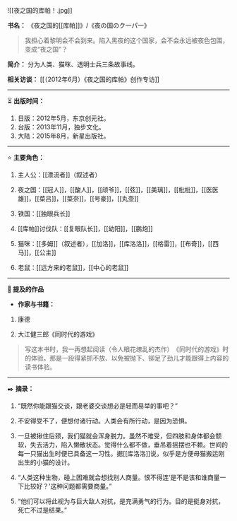 
![[夜之国的库帕！.jpg]]

**书名：** 《夜之国的[[库帕]]》/《夜の国のク一パ一》

> 我担心着黎明会不会到来。陷入黑夜的这个国家，会不会永远被夜色包围，变成“夜之国”？

**简介：** 分为人类、猫咪、透明士兵三条故事线。

**相关访谈：** [[（2012年6月）《夜之国的库帕》创作专访]]

---

⏳ **出版时间：** 

1. 日版：2012年5月，东京创元社。
2. 台版：2013年11月，独步文化。
3. 大陆：2015年8月，新星出版社。

---

⭐ **主要角色：**

1. 主人公：[[漂流者]]（叙述者） 

2. 夜之国：[[冠人]]，[[酸人]]，[[顽爷]]，[[弦]]，[[美璃]]，[[枇枇]]，[[医医雄]]，[[菜吕]]，[[菜奈]]，[[号豪]]，[[丸壶]]

3. 铁国：[[独眼兵长]] 

4. [[库帕]]讨伐队：[[复眼队长]]，[[幼阳]]，[[鹏炮]] 

5. 猫咪：[[多姆]]（叙述者），[[加洛]]，[[库洛洛]]，[[格雷]]，[[布奇]]，[[西马]]，[[公主]] 

6. 老鼠：[[远方来的老鼠]]，[[中心的老鼠]] 
---

**📜 提及的作品**

- **作家与书籍：** 

1. 康德

2. 大江健三郎《同时代的游戏》

> 写这本书时，我一再想起阅读（令人眼花缭乱的杰作）​《同时代的游戏》时的体验。那是一段得紧抓不放、以免被抛下、铆足了劲儿才能跟得上内容的读书体验。

---

✒️ **摘录：** 

1. “既然你能跟猫交谈，跟老婆交谈想必是轻而易举的事吧？”

2. 不安得受不了，便想付诸行动。人类会有所行动，是因为恐惧。

3. 一旦被揪住后颈，我们猫就会浑身脱力。虽然不难受，但四肢和身体都会颓软，失去活力，陷入懒散状态。觉得什么都不做，垂吊着摇摆也不赖。世间的每一只猫出生时便已具备这一习性。据[[库洛洛]]说，似乎是方便母猫搬运刚出生的小猫的设计。

4. “人类这种生物，碰上困难就会想找别人商量。恨不得连‘是不是该和谁商量一下比较好？’这种问题都需要商量。”

5. “他们可以将此视为与巨大敌人对抗，是充满勇气的行为。目的是挺身对抗，死亡不过是结果。”